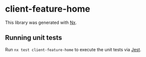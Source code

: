# client-feature-home

This library was generated with [Nx](https://nx.dev).

## Running unit tests

Run `nx test client-feature-home` to execute the unit tests via [Jest](https://jestjs.io).
